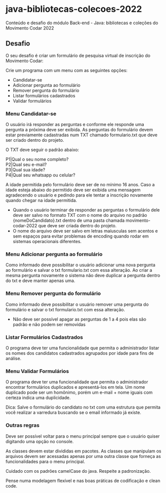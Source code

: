 # java-bibliotecas-colecoes-2022
Conteúdo e desafio do módulo Back-end - Java: bibliotecas e coleções do Movimento Codar 2022

## Desafio

O seu desafio é criar um formulário de pesquisa virtual de inscrição do Movimento Codar:

Crie um programa com um menu com as seguintes opções:

- Candidatar-se
- Adicionar pergunta ao formulário
- Remover pergunta do formulário
- Listar formulários cadastrados
- Validar formulários

### Menu Candidatar-se

O usuário irá responder as perguntas e conforme ele responde uma pergunta a próxima deve ser exibida. As perguntas do formulário devem estar previamente cadastradas num TXT chamado formulario.txt que deve ser criado dentro do projeto.

O TXT deve seguir o padrão abaixo:

P1|Qual o seu nome completo?<br/>
P2|Qual seu e-mail?<br/>
P3|Qual sua idade?<br/>
P4|Qual seu whatsapp ou celular?<br/>
  
  A idade permitida pelo formulário deve ser de no mínimo 16 anos. Caso a idade esteja abaixo do permitido deve ser exibida uma mensagem agradecendo o usuário e pedindo para ele tentar a inscrição novamente quando chegar na idade permitida.
  
- Quando o usuário terminar de responder as perguntas o formulário dele deve ser salvo no formato TXT com o nome do arquivo no padrão {nomeDoCandidato}.txt dentro de uma pasta chamada movimento-codar-2022 que deve ser criada dentro do projeto.
- O nome do arquivo deve ser salvo em letras maíusculas sem acentos e sem espaços para evitar problemas de encoding quando rodar em sistemas operacionais diferentes.

### Menu Adicionar pergunta ao formulário

Como informado deve possibilitar o usuário adicionar uma nova pergunta ao formulário e salvar o txt formulario.txt com essa alteração.
Ao criar a mesma pergunta novamente o sistema não deve duplicar a pergunta dentro do txt e deve manter apenas uma.

### Menu Remover pergunta do formulário

Como informado deve possibilitar o usuário remover uma pergunta do formulário e salvar o txt formulario.txt com essa alteração.

- Não deve ser possível apagar as perguntas de 1 a 4 pois elas são padrão e não podem ser removidas

### Listar Formulários Cadastrados

O programa deve ter uma funcionalidade que permita o administrador listar os nomes dos candidatos cadastrados agrupados por idade para fins de análise.

### Menu Validar Formulários

O programa deve ter uma funcionalidade que permita o administrador encontrar formulários duplicados e apresentá-los em tela. Um nome duplicado pode ser um homônimo, porém um e-mail + nome iguais com certeza indica uma duplicidade.

Dica: Salve o formulário do candidato no txt com uma estrutura que permita você realizar a varredura buscando se o email informado já existe.


### Outras regras

Deve ser possível voltar para o menu principal sempre que o usuário quiser digitando uma opção no console.

As classes devem estar divididas em pacotes. As classes que manipulam os arquivos devem ser acessadas apenas por uma outra classe que forneça as funcionalidades para o menu principal.

Cuidado com os padrões camelCase do java. Respeite a padronização.

Pense numa modelagem flexível e nas boas práticas de codificação e clean code.


